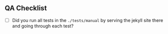 ## QA Checklist

- [ ] Did you run all tests in the `./tests/manual` by serving the jekyll site there and going through each test?


